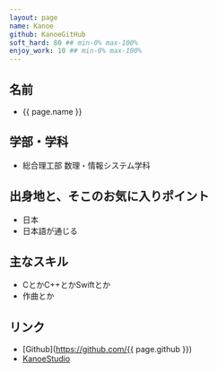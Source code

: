 ```yaml
---
layout: page
name: Kanoe
github: KanoeGitHub
soft_hard: 80 ## min-0% max-100%
enjoy_work: 10 ## min-0% max-100%
---
```


## 名前
- {{ page.name }}

## 学部・学科
- 総合理工部 数理・情報システム学科

## 出身地と、そこのお気に入りポイント
- 日本
- 日本語が通じる

## 主なスキル
- CとかC++とかSwiftとか
- 作曲とか


## リンク
- [Github](https://github.com/{{ page.github }})
- [KanoeStudio](http://kanoe.studio)
